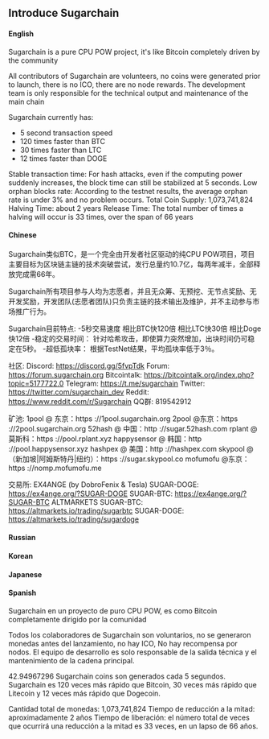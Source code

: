 Introduce Sugarchain
--------------------


#### English
Sugarchain is a pure CPU POW project, it's like Bitcoin completely driven by the community

All contributors of Sugarchain are volunteers, no coins were generated prior to launch, there is no ICO, there are no node rewards. The development team is only responsible for the technical output and maintenance of the main chain

Sugarchain currently has:
+ 5 second transaction speed
+ 120 times faster than BTC
+ 30 times faster than LTC
+ 12 times faster than DOGE

Stable transaction time:
For hash attacks, even if the computing power suddenly increases, the block time can still be stabilized at 5 seconds.
Low orphan blocks rate: According to the testnet results, the average orphan rate is under 3% and no problem occurs.
Total Coin Supply: 1,073,741,824 
Halving Time: about 2 years
Release Time: The total number of times a halving will occur is 33 times, over the span of 66 years


#### Chinese
Sugarchain类似BTC，是一个完全由开发者社区驱动的纯CPU POW项目，项目主要目标为区块链主链的技术突破尝试，发行总量约10.7亿，每两年减半，全部释放完成需66年。

Sugarchain所有项目参与人均为志愿者，并且无众筹、无预挖、无节点奖励、无开发奖励，开发团队(志愿者团队)只负责主链的技术输出及维护，并不主动参与市场推广行为。

Sugarchain目前特点:
-5秒交易速度
 相比BTC快120倍
 相比LTC快30倍
 相比Doge快12倍
-稳定的交易时间：
 针对哈希攻击，即使算力突然增加，出块时间仍可稳定在5秒。
-超低孤块率：
 根据TestNet结果，平均孤块率低于3％。

社区:
Discord: https://discord.gg/5fvpTdk
Forum: https://forum.sugarchain.org
Bitcointalk: https://bitcointalk.org/index.php?topic=5177722.0
Telegram: https://t.me/sugarchain
Twitter: https://twitter.com/sugarchain_dev
Reddit: https://www.reddit.com/r/Sugarchain
QQ群: 819542912

矿池:
1pool @ 东京：https ://1pool.sugarchain.org
2pool @东京：https ://2pool.sugarchain.org
52hash @ 中国：http ://sugar.52hash.com
rplant @ 莫斯科：https ://pool.rplant.xyz
happysensor @ 韩国：http ://pool.happysensor.xyz
hashpex @ 美国：http ://hashpex.com
skypool @（新加坡|阿姆斯特丹|纽约）：https ://sugar.skypool.co
mofumofu @东京：https ://nomp.mofumofu.me

交易所:
EX4ANGE (by DobroFenix & Tesla)
    SUGAR-DOGE: https://ex4ange.org/?SUGAR-DOGE
    SUGAR-BTC: https://ex4ange.org/?SUGAR-BTC
ALTMARKETS
    SUGAR-BTC: https://altmarkets.io/trading/sugarbtc
    SUGAR-DOGE: https://altmarkets.io/trading/sugardoge

#### Russian


#### Korean


#### Japanese


#### Spanish
Sugarchain en un proyecto de puro CPU POW, es como Bitcoin completamente dirigido por la comunidad

Todos los colaboradores de Sugarchain son voluntarios, no se generaron monedas antes del lanzamiento, no hay ICO, No hay recompensa por nodos.
El equipo de desarrollo es solo responsable de la salida técnica y el mantenimiento de la cadena principal.

42.94967296 Sugarchain coins son generados cada 5 segundos. Sugarchain es 120 veces más rápido que Bitcoin, 30 veces más rápido que Litecoin y 12 veces más rápido que Dogecoin.

Cantidad total de monedas: 1,073,741,824
Tiempo de reducción a la mitad: aproximadamente 2 años
Tiempo de liberación: el número total de veces que ocurrirá una reducción a la mitad es 33 veces, en un lapso de 66 años.
